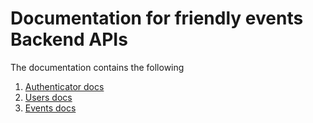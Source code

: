 # Documentation for friendly events Backend APIs
    
The documentation contains the following

1. [Authenticator docs](./authentication/authentication.md)
2. [Users docs](./users/users.md)
3. [Events docs](./eventz/events.md)
